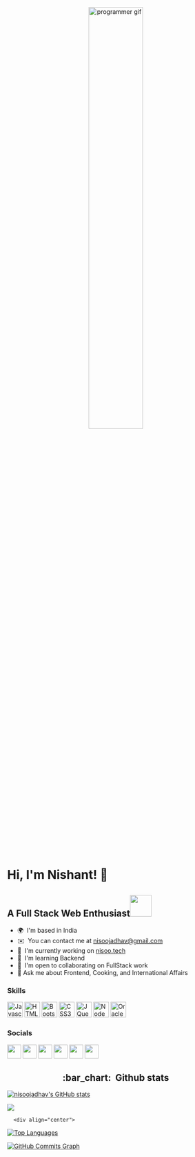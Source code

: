 <body>
  <div align="center">
<img src="https://raw.githubusercontent.com/gist/patevs/b007a0e98fb216438d4cbf559fac4166/raw/88f20c9d749d756be63f22b09f3c4ac570bc5101/programming.gif" alt="programmer gif" style="max-width: 100%; display: inline-block; width:50%"/>
</div>

# Hi, I'm Nishant! 👋  
  A Full Stack Web Enthusiast<img src="https://media.giphy.com/media/qjqUcgIyRjsl2/giphy.gif" width="50" />
-------------------------

* 🌍  I'm based in India
* ✉️  You can contact me at [nisoojadhav@gmail.com](mailto:nisoojadhav@gmail.com)
* 🚀  I'm currently working on [nisoo.tech](https://nisootech.vercel.app)
* 🧠  I'm learning Backend
* 🤝  I'm open to collaborating on FullStack work
* 💬 Ask me about Frontend, Cooking, and International Affairs
  
### Skills

<p align="left">
<a href="https://developer.mozilla.org/en-US/docs/Web/JavaScript" target="_blank" rel="noreferrer"><img src="https://raw.githubusercontent.com/danielcranney/readme-generator/main/public/icons/skills/javascript-colored.svg" width="36" height="36" alt="Javascript" /></a>
<a href="https://developer.mozilla.org/en-US/docs/Glossary/HTML5" target="_blank" rel="noreferrer"><img src="https://raw.githubusercontent.com/danielcranney/readme-generator/main/public/icons/skills/html5-colored.svg" width="36" height="36" alt="HTML5" /></a>
<a href="https://getbootstrap.com/" target="_blank" rel="noreferrer"><img src="https://raw.githubusercontent.com/danielcranney/readme-generator/main/public/icons/skills/bootstrap-colored.svg" width="36" height="36" alt="Bootstrap" /></a>
<a href="https://www.w3.org/TR/CSS/#css" target="_blank" rel="noreferrer"><img src="https://raw.githubusercontent.com/danielcranney/readme-generator/main/public/icons/skills/css3-colored.svg" width="36" height="36" alt="CSS3" /></a>
<a href="https://jquery.com/" target="_blank" rel="noreferrer"><img src="https://raw.githubusercontent.com/danielcranney/readme-generator/main/public/icons/skills/jquery-colored.svg" width="36" height="36" alt="JQuery" /></a>
<a href="https://nodejs.org/en/" target="_blank" rel="noreferrer"><img src="https://raw.githubusercontent.com/danielcranney/readme-generator/main/public/icons/skills/nodejs-colored.svg" width="36" height="36" alt="NodeJS" /></a>
<a href="https://www.oracle.com/uk/index.html" target="_blank" rel="noreferrer"><img src="https://raw.githubusercontent.com/danielcranney/readme-generator/main/public/icons/skills/oracle-colored.svg" width="36" height="36" alt="Oracle" /></a>
</p>

### Socials

<p align="left"> 

<a href="https://www.github.com/nisoojadhav" target="_blank" rel="noreferrer"><img src="https://raw.githubusercontent.com/danielcranney/readme-generator/main/public/icons/socials/github.svg" width="32" height="32" /></a>
<a href="https://www.codepen.io/nisoojadhav" target="_blank" rel="noreferrer"><img src="https://raw.githubusercontent.com/danielcranney/readme-generator/main/public/icons/socials/codepen.svg" width="32" height="32" /></a>
<a href="https://stackoverflow.com/users/16945061/nisoojadhav" target="_blank" rel="noreferrer"><img src="https://raw.githubusercontent.com/danielcranney/readme-generator/main/public/icons/socials/stackoverflow.svg" width="32" height="32" /></a>
<a href="https://www.linkedin.com/in/nisoojadhav" target="_blank" rel="noreferrer"><img src="https://raw.githubusercontent.com/danielcranney/readme-generator/main/public/icons/socials/linkedin.svg" width="32" height="32" /></a>
<a href="http://www.instagram.com/nisoojadhav" target="_blank" rel="noreferrer"><img src="https://raw.githubusercontent.com/danielcranney/readme-generator/main/public/icons/socials/instagram.svg" width="32" height="32" /></a>
<a href="https://www.twitter.com/nisoojadhav" target="_blank" rel="noreferrer"><img src="https://raw.githubusercontent.com/danielcranney/readme-generator/main/public/icons/socials/twitter.svg" width="32" height="32" /></a></p>

<h2 align="center">:bar_chart: &nbsp;Github stats </h2>
<span>
<a href="http://www.github.com/nisoojadhav"><img src="https://github-readme-stats.vercel.app/api?username=nisoojadhav&show_icons=true&hide=&count_private=true&title_color=3382ed&text_color=0f172a&icon_color=3382ed&bg_color=ffffff&hide_border=true&show_icons=true" alt="nisoojadhav's GitHub stats" /></a>

<a href="http://www.github.com/nisoojadhav"><img src="https://github-readme-streak-stats.herokuapp.com/?user=nisoojadhav&stroke=0f172a&background=ffffff&ring=3382ed&fire=3382ed&currStreakNum=0f172a&currStreakLabel=3382ed&sideNums=0f172a&sideLabels=0f172a&dates=0f172a&hide_border=true" /></a>
</span>

      <div align="center">
<a href="https://github.com/nisoojadhav" align="left"><img src="https://github-readme-stats.vercel.app/api/top-langs/?username=nisoojadhav&langs_count=10&title_color=3382ed&text_color=0f172a&icon_color=3382ed&bg_color=ffffff&hide_border=true&locale=en&custom_title=Top%20%Languages" alt="Top Languages" /></a>
    </div>
  
<a href="http://www.github.com/nisoojadhav"><img src="https://activity-graph.herokuapp.com/graph?username=nisoojadhav&bg_color=ffffff&color=0f172a&line=3382ed&point=0f172a&area_color=ffffff&area=true&hide_border=true&custom_title=GitHub%20Commits%20Graph" alt="GitHub Commits Graph" /></a>

</body>
